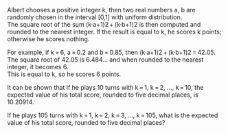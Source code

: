   <p>Albert chooses a positive integer k, then two real numbers a, b are randomly chosen in the interval [0,1] with uniform distribution.<br />  The square root of the sum (k&middot;a+1)2&thinsp;+&thinsp;(k&middot;b+1)2 is then computed and rounded to the nearest integer. If the result is equal to k, he scores k points; otherwise he scores nothing.</p>    <p>For example, if k&thinsp;=&thinsp;6, a&thinsp;=&thinsp;0.2 and b&thinsp;=&thinsp;0.85, then (k&middot;a+1)2&thinsp;+&thinsp;(k&middot;b+1)2&thinsp;=&thinsp;42.05.<br />  The square root of 42.05 is 6.484... and when rounded to the nearest integer, it becomes 6.<br />  This is equal to k, so he scores 6 points.</p>    <p>It can be shown that if he plays 10 turns with k&thinsp;=&thinsp;1, k&thinsp;=&thinsp;2, ..., k&thinsp;=&thinsp;10, the expected value of his total score, rounded to five decimal places, is 10.20914.</p>    <p>If he plays 105 turns with k&thinsp;=&thinsp;1, k&thinsp;=&thinsp;2, k&thinsp;=&thinsp;3, ..., k&thinsp;=&thinsp;105, what is the expected value of his total score, rounded to five decimal places?</p>  